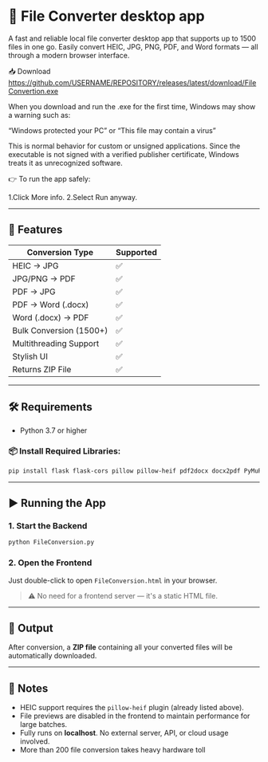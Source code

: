 # 🧰 File Converter desktop app

A fast and reliable local file converter desktop app that supports up to 1500 files in one go. Easily convert HEIC, JPG, PNG, PDF, and Word formats — all through a modern browser interface.

📥 Download
https://github.com/USERNAME/REPOSITORY/releases/latest/download/FileConvertion.exe


When you download and run the .exe for the first time, Windows may show a warning such as:

“Windows protected your PC” or “This file may contain a virus”

This is normal behavior for custom or unsigned applications.
Since the executable is not signed with a verified publisher certificate, Windows treats it as unrecognized software.

👉 To run the app safely:

1.Click More info.
2.Select Run anyway.


---

## 🚀 Features

| Conversion Type          | Supported |
|--------------------------|-----------|
| HEIC → JPG               | ✅         |
| JPG/PNG → PDF            | ✅         |
| PDF → JPG                | ✅         |
| PDF → Word (.docx)       | ✅         |
| Word (.docx) → PDF       | ✅         |
| Bulk Conversion (1500+)  | ✅         |
| Multithreading Support   | ✅         |
| Stylish UI               | ✅         |
| Returns ZIP File         | ✅         |

---

## 🛠️ Requirements

- Python 3.7 or higher

### 📦 Install Required Libraries:

```bash
pip install flask flask-cors pillow pillow-heif pdf2docx docx2pdf PyMuPDF
```

---

## ▶️ Running the App

### 1. Start the Backend

```bash
python FileConversion.py
```

### 2. Open the Frontend

Just double-click to open `FileConversion.html` in your browser.

> ⚠️ No need for a frontend server — it's a static HTML file.

---

## 📁 Output

After conversion, a **ZIP file** containing all your converted files will be automatically downloaded.

---

## 🧩 Notes

- HEIC support requires the `pillow-heif` plugin (already listed above).
- File previews are disabled in the frontend to maintain performance for large batches.
- Fully runs on **localhost**. No external server, API, or cloud usage involved.
- More than 200 file conversion takes heavy hardware toll



